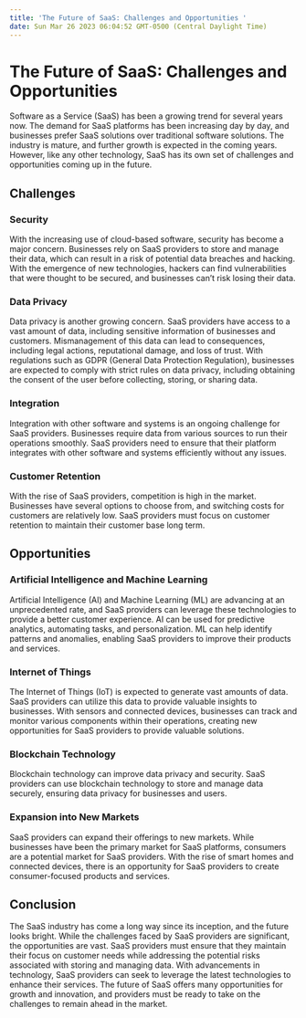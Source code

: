 ```yaml
---
title: 'The Future of SaaS: Challenges and Opportunities '
date: Sun Mar 26 2023 06:04:52 GMT-0500 (Central Daylight Time)
---
```


# The Future of SaaS: Challenges and Opportunities

Software as a Service (SaaS) has been a growing trend for several years now. The demand for SaaS platforms has been increasing day by day, and businesses prefer SaaS solutions over traditional software solutions. The industry is mature, and further growth is expected in the coming years. However, like any other technology, SaaS has its own set of challenges and opportunities coming up in the future.

## Challenges

### Security
With the increasing use of cloud-based software, security has become a major concern. Businesses rely on SaaS providers to store and manage their data, which can result in a risk of potential data breaches and hacking. With the emergence of new technologies, hackers can find vulnerabilities that were thought to be secured, and businesses can’t risk losing their data.

### Data Privacy
Data privacy is another growing concern. SaaS providers have access to a vast amount of data, including sensitive information of businesses and customers. Mismanagement of this data can lead to consequences, including legal actions, reputational damage, and loss of trust. With regulations such as GDPR (General Data Protection Regulation), businesses are expected to comply with strict rules on data privacy, including obtaining the consent of the user before collecting, storing, or sharing data.

### Integration
Integration with other software and systems is an ongoing challenge for SaaS providers. Businesses require data from various sources to run their operations smoothly. SaaS providers need to ensure that their platform integrates with other software and systems efficiently without any issues.

### Customer Retention
With the rise of SaaS providers, competition is high in the market. Businesses have several options to choose from, and switching costs for customers are relatively low. SaaS providers must focus on customer retention to maintain their customer base long term.

## Opportunities

### Artificial Intelligence and Machine Learning
Artificial Intelligence (AI) and Machine Learning (ML) are advancing at an unprecedented rate, and SaaS providers can leverage these technologies to provide a better customer experience. AI can be used for predictive analytics, automating tasks, and personalization. ML can help identify patterns and anomalies, enabling SaaS providers to improve their products and services.

### Internet of Things
The Internet of Things (IoT) is expected to generate vast amounts of data. SaaS providers can utilize this data to provide valuable insights to businesses. With sensors and connected devices, businesses can track and monitor various components within their operations, creating new opportunities for SaaS providers to provide valuable solutions.

### Blockchain Technology
Blockchain technology can improve data privacy and security. SaaS providers can use blockchain technology to store and manage data securely, ensuring data privacy for businesses and users.

### Expansion into New Markets
SaaS providers can expand their offerings to new markets. While businesses have been the primary market for SaaS platforms, consumers are a potential market for SaaS providers. With the rise of smart homes and connected devices, there is an opportunity for SaaS providers to create consumer-focused products and services.

## Conclusion

The SaaS industry has come a long way since its inception, and the future looks bright. While the challenges faced by SaaS providers are significant, the opportunities are vast. SaaS providers must ensure that they maintain their focus on customer needs while addressing the potential risks associated with storing and managing data. With advancements in technology, SaaS providers can seek to leverage the latest technologies to enhance their services. The future of SaaS offers many opportunities for growth and innovation, and providers must be ready to take on the challenges to remain ahead in the market.
